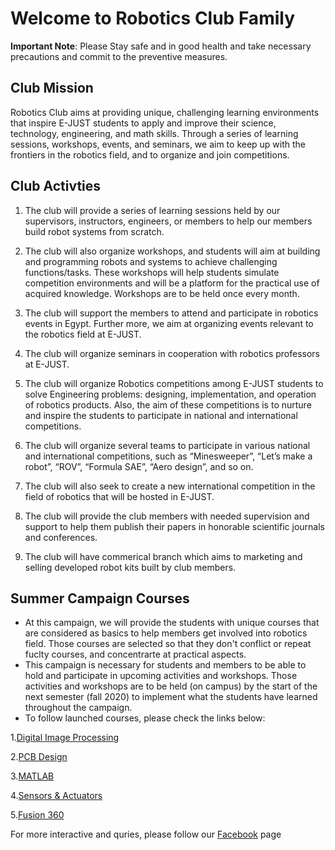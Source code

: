 # Welcome to Robotics Club Family
**Important Note**: Please Stay safe and in good health and take necessary precautions and commit to the preventive measures.

## Club Mission
Robotics Club aims at providing unique, challenging learning environments that
inspire E-JUST students to apply and improve their science, technology, engineering, and math
skills. Through a series of learning sessions, workshops, events, and seminars, we aim to keep up with the frontiers in the robotics field, and to organize and join competitions.

## Club Activties
1. The club will provide a series of learning sessions held by our supervisors, instructors,
engineers, or members to help our members build robot systems from scratch.

2. The club will also organize workshops, and students will aim at building and
programming robots and systems to achieve challenging functions/tasks. These
workshops will help students simulate competition environments and will be a platform
for the practical use of acquired knowledge. Workshops are to be held once every month.

3. The club will support the members to attend and participate in robotics events in Egypt.
Further more, we aim at organizing events relevant to the robotics field at E-JUST.

4. The club will organize seminars in cooperation with robotics professors at E-JUST.

5. The club will organize Robotics competitions among E-JUST students to solve
Engineering problems: designing, implementation, and operation of robotics products. 
Also, the aim of these competitions is to nurture and inspire the students to participate in
national and international competitions.

6. The club will organize several teams to participate in various national and international
competitions, such as “Minesweeper”, “Let’s make a robot”, “ROV”, “Formula SAE”,
“Aero design”, and so on.

7. The club will also seek to create a new international competition in the field of robotics
that will be hosted in E-JUST.

8. The club will provide the club members with needed supervision and support to help them publish their papers in honorable scientific journals and conferences.

9.  The club will have commerical branch which aims to marketing and selling developed robot kits built by club members.

## Summer Campaign Courses

- At this campaign, we will provide the students with unique courses that are considered as basics to help members get involved into robotics field. Those courses are selected so that they don't conflict or repeat fuclty courses, and concentrarte at practical aspects.
- This campaign is necessary for students and members to be able to hold and participate in upcoming activities and workshops. Those activities and workshops are to be held (on campus) by the start of the next semester (fall 2020) to implement what the students have learned throughout the campaign.
- To follow launched courses, please check the links below: 

1.[Digital Image Processing](https://ejust-robotics-club.github.io/Digital-Image-Processing/)

2.[PCB Design](url)

3.[MATLAB](https://ejust-robotics-club.github.io/MATLAB/)

4.[Sensors & Actuators](https://ejust-robotics-club.github.io/Sensors-Actuators/)

5.[Fusion 360](url)

For more interactive and quries, please follow our [Facebook](url) page 
